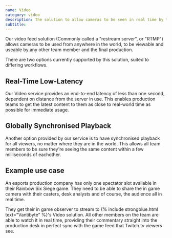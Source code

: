 ```yaml
---
name: Video
category: video
description: The solution to allow cameras to be seen in real time by the production team remotely
subtitle: 
---
```


Our video feed solution (Commonly called a "restream server", or "RTMP") allows cameras to be used from anywhere in the world, to be viewable and useable by any other team member and the final production.

There are two options currently supported by this solution, suited to differing workflows.

## Real-Time Low-Latency

Our Video service provides an end-to-end latency of less than one second, dependent on distance from the server in use. This enables production teams to get the latest content to them as close to real-world time as possible for immediate usage.

## Globally Synchronised Playback

Another option provided by our service is to have synchronised playback for all viewers, no matter where they are in the world. This allows all team members to be sure they're seeing the same content within a few milliseconds of eachother.

## Example use case

An esports production company has only one spectator slot available in their Rainbow Six Siege game. They need to be able to share the in game camera with their casters, desk analysts and of course, the audience all in real time.

They get their in game observer to stream to {% include strongblue.html text="Vantibyte" %}'s Video solution. All other members on the team are able to watch it in real time, providing their commentary straight into the production desk in perfect sync with the game feed that Twitch.tv viewers see.
